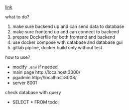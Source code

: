 [link](https://nabendu82.medium.com/create-a-pern-todo-list-e74e3668731f)

what to do?

1. make sure backend up and can send data to database
2. make sure frontend up and can connect to backend
3. prepare Dockerfile for both frontend and backend
4. use docker compose with database and database gui
5. gitlab pipline, docker build only without test

how to use?
- modify `.env` if needed
- main page http://localhost:3000/
- pgadmin http://localhost:8008/
- server 8001

check database with query
- SELECT * FROM todo;